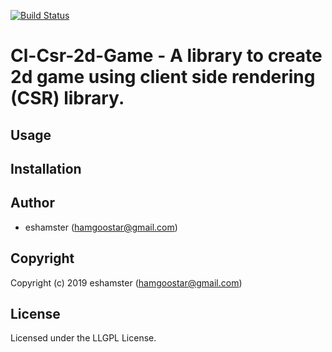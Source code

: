 [![Build Status](https://travis-ci.org/eshamster/cl-csr-2d-game.svg?branch=master)](https://travis-ci.org/eshamster/cl-csr-2d-game)

# Cl-Csr-2d-Game - A library to create 2d game using client side rendering (CSR) library.

## Usage

## Installation

## Author

- eshamster (hamgoostar@gmail.com)

## Copyright

Copyright (c) 2019 eshamster (hamgoostar@gmail.com)

## License

Licensed under the LLGPL License.
